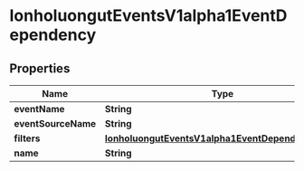 

# IonholuongutEventsV1alpha1EventDependency


## Properties

Name | Type | Description | Notes
------------ | ------------- | ------------- | -------------
**eventName** | **String** |  |  [optional]
**eventSourceName** | **String** |  |  [optional]
**filters** | [**IonholuongutEventsV1alpha1EventDependencyFilter**](IonholuongutEventsV1alpha1EventDependencyFilter.md) |  |  [optional]
**name** | **String** |  |  [optional]



